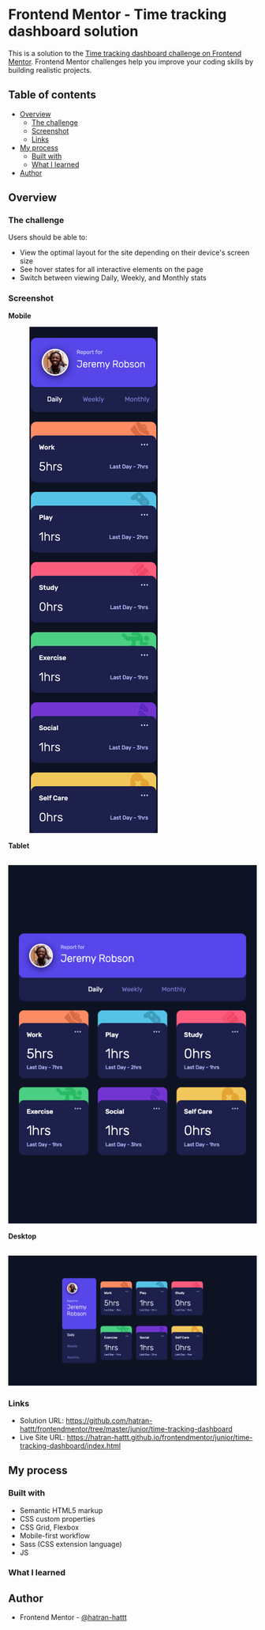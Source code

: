 # Frontend Mentor - Time tracking dashboard solution

This is a solution to the [Time tracking dashboard challenge on Frontend Mentor](https://www.frontendmentor.io/challenges/time-tracking-dashboard-UIQ7167Jw). Frontend Mentor challenges help you improve your coding skills by building realistic projects.

## Table of contents

- [Overview](#overview)
  - [The challenge](#the-challenge)
  - [Screenshot](#screenshot)
  - [Links](#links)
- [My process](#my-process)
  - [Built with](#built-with)
  - [What I learned](#what-i-learned)
- [Author](#author)

## Overview

### The challenge

Users should be able to:

- View the optimal layout for the site depending on their device's screen size
- See hover states for all interactive elements on the page
- Switch between viewing Daily, Weekly, and Monthly stats

### Screenshot

**Mobile**

&nbsp;&nbsp;&nbsp;&nbsp;&nbsp;&nbsp;&nbsp;&nbsp;&nbsp;&nbsp;
![](./screenshot-mobile.png)

**Tablet**

&nbsp;&nbsp;&nbsp;&nbsp;&nbsp;&nbsp;&nbsp;&nbsp;&nbsp;&nbsp;
![](./screenshot-tablet.png)

**Desktop**

&nbsp;&nbsp;&nbsp;&nbsp;&nbsp;&nbsp;&nbsp;&nbsp;&nbsp;&nbsp;
![](./screenshot-desktop.png)

### Links

- Solution URL: https://github.com/hatran-hattt/frontendmentor/tree/master/junior/time-tracking-dashboard
- Live Site URL: https://hatran-hattt.github.io/frontendmentor/junior/time-tracking-dashboard/index.html

## My process

### Built with

- Semantic HTML5 markup
- CSS custom properties
- CSS Grid, Flexbox
- Mobile-first workflow
- Sass (CSS extension language)
- JS

### What I learned

## Author

- Frontend Mentor - [@hatran-hattt](https://www.frontendmentor.io/profile/hatran-hattt)
